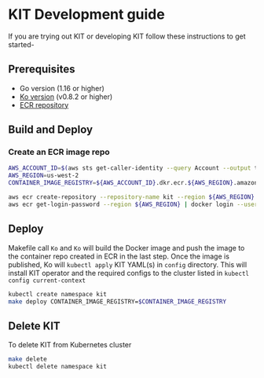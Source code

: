 # KIT Development guide

If you are trying out KIT or developing KIT follow these instructions to get started-

## Prerequisites
 - Go version (1.16 or higher)
 - [Ko version](https://github.com/google/ko#install) (v0.8.2 or higher)
 - [ECR repository](https://docs.aws.amazon.com/AmazonECR/latest/userguide/repository-create.html)

## Build and Deploy

### Create an ECR image repo

```bash
AWS_ACCOUNT_ID=$(aws sts get-caller-identity --query Account --output text)
AWS_REGION=us-west-2
CONTAINER_IMAGE_REGISTRY=${AWS_ACCOUNT_ID}.dkr.ecr.${AWS_REGION}.amazonaws.com

aws ecr create-repository --repository-name kit --region ${AWS_REGION}
aws ecr get-login-password --region ${AWS_REGION} | docker login --username AWS --password-stdin $CONTAINER_IMAGE_REGISTRY
```

## Deploy

Makefile call `Ko` and `Ko` will build the Docker image and push the image to the container repo created in ECR in the last step. Once the image is published, Ko will `kubectl apply` KIT YAML(s) in `config` directory. This will install KIT operator and the required configs to the cluster listed in `kubectl config current-context`

```bash
kubectl create namespace kit
make deploy CONTAINER_IMAGE_REGISTRY=$CONTAINER_IMAGE_REGISTRY
```

## Delete KIT
To delete KIT from Kubernetes cluster

```bash
make delete
kubectl delete namespace kit
```